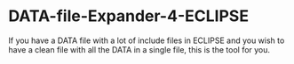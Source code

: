 # DATA-file-Expander-4-ECLIPSE
If you have a DATA file with a lot of include files in ECLIPSE and you wish to have a clean file with all the DATA in a single file, this is the tool for you.
